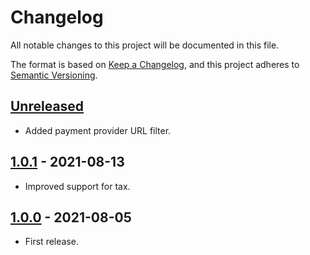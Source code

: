 # Changelog
All notable changes to this project will be documented in this file.

The format is based on [Keep a Changelog](https://keepachangelog.com/en/1.0.0/),
and this project adheres to [Semantic Versioning](https://semver.org/spec/v2.0.0.html).

## [Unreleased][unreleased]
- Added payment provider URL filter.

## [1.0.1] - 2021-08-13
- Improved support for tax.

## [1.0.0] - 2021-08-05
- First release.

[unreleased]: https://github.com/wp-pay-gateways/paypal/compare/1.0.1...HEAD
[1.0.1]: https://github.com/wp-pay-gateways/paypal/compare/1.0.0...1.0.1
[1.0.0]: https://github.com/wp-pay-gateways/paypal/releases/tag/1.0.0
